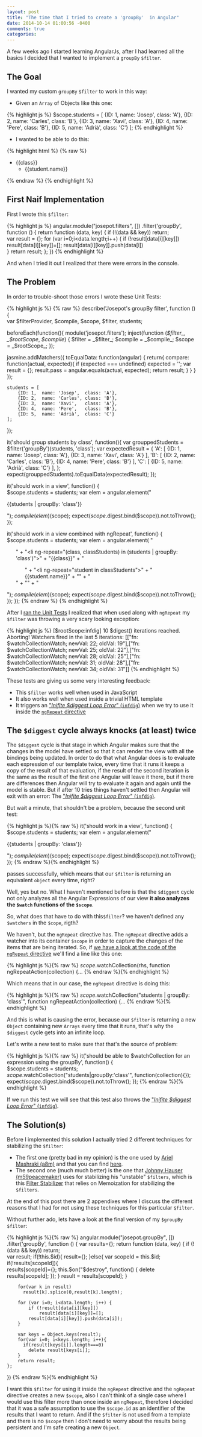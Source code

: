 ```yaml
---
layout: post
title: "The time that I tried to create a 'groupBy'  in Angular"
date: 2014-10-14 01:00:56 -0400
comments: true
categories: 
---
```

A few weeks ago I started learning AngularJs, after I had learned all the basics I decided that I wanted to implement a  `groupBy` `$filter`. 

The Goal
-------------

I wanted my custom  `groupBy` `$filter` to work in this way: 

* Given an `Array` of Objects like this one:

{% highlight js %}
   $scope.students = [
        {ID: 1,  name: 'Josep',  class: 'A'},
        {ID: 2,  name: 'Carles', class: 'B'},
        {ID: 3,  name: 'Xavi',   class: 'A'},
        {ID: 4,  name: 'Pere',   class: 'B'},
        {ID: 5,  name: 'Adrià',  class: 'C'}
   ];
{% endhighlight %}


* I wanted to be able to do this:

{% highlight html %}
{% raw %}
<ul>        
    <li ng-repeat="(class, classStudents) in (students | groupBy: 'class')">
        {{class}} 
        <ul>
            <li ng-repeat="student in classStudents">
                {{student.name}}
            </li>
        </ul>
    </li>        
</ul>
{% endraw %}
{% endhighlight %}

First Naif Implementation
-------------

First I wrote this `$filter`:

{% highlight js %}
angular.module("josepot.filters", [])
.filter('groupBy', function () {
    return function (data, key) {
        if (!(data && key)) return;        
        var result = {};
        for (var i=0;i<data.length;i++) {
            if (!result[data[i][key]])
                result[data[i][key]]=[];
            result[data[i][key]].push(data[i])            
        }
        return result;
    };
})
{% endhighlight %}

And when I tried it out I realized that there were errors in the console.

The Problem
-------------

In order to trouble-shoot those errors I wrote these Unit Tests:

{% highlight js %}
{% raw %}
describe('Josepot\'s groupBy filter', function () {    
  var $filterProvider, $compile, $scope, $filter, students;

  beforeEach(function(){
    module('josepot.filters');
    inject(function (_$filter_, _$rootScope_, _$compile_) {
      $filter = _$filter_;
      $compile = _$compile_;
      $scope = _$rootScope_;
    });
    
   jasmine.addMatchers({
        toEqualData: function(angular) {
          return{
            compare: function(actual, expected){
              if (expected === undefined) 
                expected = '';
              var result = {};
              result.pass = angular.equals(actual, expected);
              return result;
            }
          }
        }
    });
    
    students = [
        {ID: 1,  name: 'Josep',  class: 'A'},
        {ID: 2,  name: 'Carles', class: 'B'},
        {ID: 3,  name: 'Xavi',   class: 'A'},
        {ID: 4,  name: 'Pere',   class: 'B'},
        {ID: 5,  name: 'Adrià',  class: 'C'}
    ];
  });

  it('should group students by class', function(){
    var grouppedStudents = $filter('groupBy')(students, 'class');
    var expectedResult = {
      'A': [
        {ID: 1,  name: 'Josep',  class: 'A'},
        {ID: 3,  name: 'Xavi',   class: 'A'}
        ],
      'B': [
        {ID: 2,  name: 'Carles', class: 'B'},
        {ID: 4,  name: 'Pere',   class: 'B'}
        ],
      'C': [
        {ID: 5,  name: 'Adrià',  class: 'C'}
        ],
    };
    expect(grouppedStudents).toEqualData(expectedResult);
  });
  
  it('should work in a view', function() {    
    $scope.students = students; 
    var elem = angular.element("<p>{{students | groupBy: 'class'}}</p>");
    $compile(elem)($scope);
    expect($scope.$digest.bind($scope)).not.toThrow();    
  });
  
  it('should work in a view combined with ngRepeat', function() {    
    $scope.students = students; 
    var elem = angular.element(
      "<ul>" +
       "<li ng-repeat=\"(class, classStudents) in (students | groupBy: 'class')\">" +
          "{{class}}" +
          "<ul>" +
            "<li ng-repeat=\"student in classStudents\">" +
              "{{student.name}}" +
            "</li>" +
          "</ul>" +
        "</li>" +
      "</ul>");
    $compile(elem)($scope);
    expect($scope.$digest.bind($scope)).not.toThrow();    
  });
});
{% endraw %}
{% endhighlight %}

After I [ran the Unit Tests](http://plnkr.co/edit/M2mXjsWrd16uAad2dOXS?p=preview) I realized that when used along with `ngRepeat` my `$filter` was throwing a very scary looking exception:

{% highlight js %}
    [$rootScope:infdig] 10 $digest() iterations reached. Aborting!
    Watchers fired in the last 5 iterations: [["fn: $watchCollectionWatch; newVal: 22; oldVal: 19"],["fn: $watchCollectionWatch; newVal: 25; oldVal: 22"],["fn: $watchCollectionWatch; newVal: 28; oldVal: 25"],["fn: $watchCollectionWatch; newVal: 31; oldVal: 28"],["fn: $watchCollectionWatch; newVal: 34; oldVal: 31"]]
{% endhighlight %}

These tests are giving us some very interesting feedback:

 - This `$filter` works well when used in JavaScript
 - It also works well when used inside a trivial HTML template
 - It triggers an ["*Inifite $diggest Loop Error*" (`infdig`)][1] when we try to use it inside the [`ngRepeat` directive][2]

The `$diggest` cycle always knocks (at least) twice
-------------

The `$diggest` cycle is that stage in which Angular makes sure that the changes in the model have settled so that it can render the view with all the bindings being updated. In order to do that what Angular does is to evaluate each expression of our template twice, every time that it runs it keeps a copy of the result of that evaluation, if the result of the second iteration is the same as the result of the first one Angular will leave it there, but if there are differences then Angular will try to evaluate it again and again until the model is stable. But if after 10 tries things haven't settled then Angular will exit with an error: The ["*Inifite $diggest Loop Error*" (`infdig`)][1].

But wait a minute, that shouldn't be a problem, because the second unit test:

{% highlight js %}{% raw %}
  it('should work in a view', function() { 
    $scope.students = students; 
    var elem = angular.element("<p>{{students | groupBy: 'class'}}</p>");
    $compile(elem)($scope);
    expect($scope.$digest.bind($scope)).not.toThrow();    
  });
 {% endraw %}{% endhighlight %}

passes successfully, which means that our `$filter` is returning an equivalent `object` every time, right? 

Well, yes but no. What I haven't mentioned before is that the `$diggest` cycle not only analyzes all the Angular Expressions of our view **it also analyzes the `$watch` functions of the `$scope`**. 

So, what does that have to do with this`$filter`? we haven't defined any `$watchers` in the `$cope`, rigth?

We haven't, but the `ngRepeat` directive has. The `ngRepeat` directive adds a watcher into its container `$scope` in order to capture the changes of the items that are being iterated. So, if [we have a look at the code of the `ngRepeat` directive][3] we'll find a line like this one:

{% highlight js %}{% raw %}
    $scope.$watchCollection(rhs, 
    	function ngRepeatAction(collection) {...
 {% endraw %}{% endhighlight %}

Which means that in our case, the `ngRepeat` directive is doing this:

{% highlight js %}{% raw %}
    $scope.$watchCollection("students | groupBy: 'class'", 
    	function ngRepeatAction(collection) {...
{% endraw %}{% endhighlight %}

And this is what is causing the error, because our `$filter` is returning a new `Object` containing new `Arrays` every time that it runs, that's why the `$diggest` cycle gets into an infinite loop.

Let's write a new test to make sure that that's the source of problem:

{% highlight js %}{% raw %}
  it('should be able to $watchCollection for an expression using the groupBy', 
  function() {    
    $scope.students = students; 
    $scope.$watchCollection("students|groupBy:'class'", function(collection){});
    expect($scope.$digest.bind($scope)).not.toThrow();
  });
{% endraw %}{% endhighlight %}

If we run this test we will see that this test also throws the ["*Inifite $diggest Loop Error*" (`infdig`)][1].

The Solution(s)
-------------
Before I implemented this solution I actually tried 2 different techniques for stabilizing the `$filter`:

* The first one (pretty bad in my opinion) is the one used by [Ariel Mashraki (a8m)][4] and that you can find [here][5]. 
* The second one (much much better) is the one that [Johnny Hauser (m59peacemaker)][6] uses for stabilizing his "unstable" `$filters`, which is this [Filter Stabilizer][7] that relies on Memoization for stabilizing the `$filters`.

At the end of this post there are 2 appendixes where I discuss the different reasons that I had for not using these techniques for this particular `$filter`.

Without further ado, lets have a look at the final version of my  `$groupBy` `$filter`:

{% highlight js %}{% raw %}
angular.module("josepot.groupBy", [])
.filter('groupBy', function () {
  var results={};
    return function (data, key) {
        if (!(data && key)) return;        
        var result;
        if(!this.$id){
            result={};
        }else{
            var scopeId = this.$id;
            if(!results[scopeId]){                
                results[scopeId]={};
                this.$on("$destroy", function() {
                    delete results[scopeId];
                });
            }
            result = results[scopeId];
        }
        
        for(var k in result)
          result[k].splice(0,result[k].length);
        
        for (var i=0; i<data.length; i++) {
            if (!result[data[i][key]])
                result[data[i][key]]=[];
            result[data[i][key]].push(data[i]);
        }
        
        var keys = Object.keys(result);
        for(var i=0; i<keys.length; i++){
          if(result[keys[i]].length===0)
            delete result[keys[i]];
        }        
        return result;
    };
})
{% endraw %}{% endhighlight %}

I want this `$filter` for using it inside the `ngRepeat` directive and the `ngRepeat` directive creates a new `$scope`, also I can't think of a single case where I would use this filter more than once inside an `ngRepeat`, therefore I decided that it was a safe assumption to use the `$scope.id` as an identifier of the results that I want to return. And if the  `$filter` is not used from a template and there is no `$scope` then I don't need to worry about the results being persistent and I'm safe creating a new `Object`.


  [1]: https://docs.angularjs.org/error/$rootScope/infdig
  [2]: https://docs.angularjs.org/api/ng/directive/ngRepeat
  [3]: https://github.com/angular/angular.js/blob/master/src/ng/directive/ngRepeat.js 
  [4]: https://github.com/a8m
  [5]: https://github.com/a8m/angular-filter/blob/master/src/_filter/collection/group-by.js
  [6]: https://github.com/m59peacemaker
  [7]: https://github.com/m59peacemaker/angular-pmkr-components/tree/master/src/services/filterStabilize
